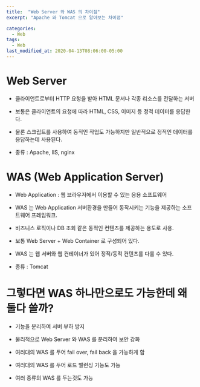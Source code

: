 ```yaml
---
title:  "Web Server 와 WAS 의 차이점"
excerpt: "Apache 와 Tomcat 으로 알아보는 차이점"

categories:
  - Web
tags:
  - Web
last_modified_at: 2020-04-13T08:06:00-05:00
---
```


# Web Server

- 클라이언트로부터 HTTP 요청을 받아 HTML 문서나 각종
리소스를 전달하는 서버

- 보통은 클라이언트의 요청에 따라 HTML, CSS, 이미지 등
정적 데이터를 응답한다.

- 물론 스크립트를 사용하여 동적인 작업도 가능하지만
일반적으로 정적인 데이터를 응답하는데 사용된다.

- 종류 : Apache, IIS, nginx

# WAS (Web Application Server)

- Web Application : 웹 브라우저에서 이용할 수 있는 응용 소프트웨어

- WAS 는 Web Application 서버환경을 만들어 동작시키는 기능을 제공하는
소프트웨어 프레임워크.

- 비즈니스 로직이나 DB 조회 같은 동적인 컨텐츠를 제공하는 용도로 사용.

- 보통 Web Server + Web Container 로 구성되어 있다.

- WAS 는 웹 서버와 웹 컨테이너가 있어 정적/동적 컨텐츠를 다룰 수 있다.

- 종류 : Tomcat

# 그렇다면 WAS 하나만으로도 가능한데 왜 둘다 쓸까?

- 기능을 분리하여 서버 부하 방지

- 물리적으로 Web Server 와 WAS 를 분리하여 보안 강화

- 여러대의 WAS 를 두어 fail over, fail back 을 가능하게 함

- 여러대의 WAS 를 두어 로드 밸런싱 기능도 가능

- 여러 종류의 WAS 를 두는것도 가능